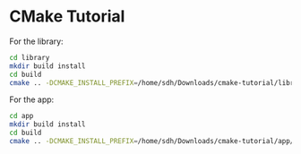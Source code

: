 # CMake Tutorial

For the library:
```bash
cd library
mkdir build install
cd build
cmake .. -DCMAKE_INSTALL_PREFIX=/home/sdh/Downloads/cmake-tutorial/library/install -DCMAKE_INSTALL_LIBDIR=lib
```

For the app:
```bash
cd app
mkdir build install
cd build
cmake .. -DCMAKE_INSTALL_PREFIX=/home/sdh/Downloads/cmake-tutorial/app/install
```
